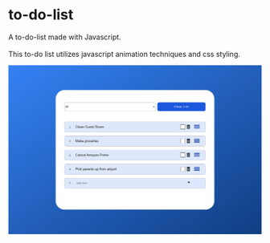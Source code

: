 # to-do-list
A to-do-list made with Javascript.\
\
This to-do list utilizes javascript animation techniques and css styling.

![rendered page](to-do-list.png)
